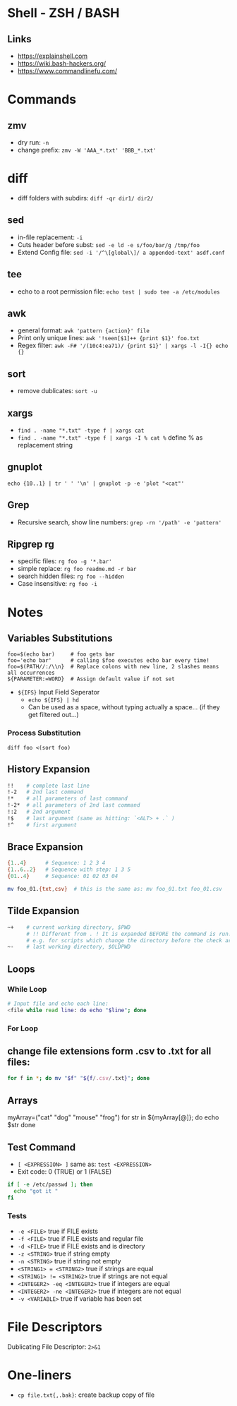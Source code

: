 # Shell - ZSH / BASH

## Links

* https://explainshell.com
* https://wiki.bash-hackers.org/
* https://www.commandlinefu.com/

# Commands

## zmv

* dry run: `-n`
* change prefix: `zmv -W 'AAA_*.txt' 'BBB_*.txt'`

# diff

* diff folders with subdirs: `diff -qr dir1/ dir2/`

## sed

* in-file replacement: `-i`
* Cuts header before subst: `sed -e ld -e s/foo/bar/g /tmp/foo` 
* Extend Config file: `sed -i '/^\[global\]/ a appended-text' asdf.conf`

## tee

* echo to a root permission file: `echo test | sudo tee -a /etc/modules`

## awk

* general format: `awk 'pattern {action}' file`
* Print only unique lines: `awk '!seen[$1]++ {print $1}' foo.txt `
* Regex filter: `awk -F# '/(10c4:ea71)/ {print $1}' | xargs -l -I{} echo {}`

## sort

* remove dublicates: `sort -u`

## xargs

* `find . -name "*.txt" -type f | xargs cat`
* `find . -name "*.txt" -type f | xargs -I % cat %`   define % as replacement string 

## gnuplot
```
echo {10..1} | tr ' ' '\n' | gnuplot -p -e 'plot "<cat"' 
```

## Grep

* Recursive search, show line numbers: `grep -rn '/path' -e 'pattern'`


## Ripgrep rg

* specific files: `rg foo -g '*.bar'`
* simple replace: `rg foo readme.md -r bar`
* search hidden files: `rg foo --hidden`
* Case insensitive: `rg foo -i`

# Notes

## Variables Substitutions

```
foo=$(echo bar)     # foo gets bar
foo='echo bar'      # calling $foo executes echo bar every time!
foo=$(PATH//:/\\n}  # Replace colons with new line, 2 slashes means all occurrences
${PARAMETER:=WORD}  # Assign default value if not set
```

* `${IFS}` Input Field Seperator
  * `echo ${IFS} | hd` 
  * Can be used as a space, without typing actually a space... (if they get filtered out...)

### Process Substitution

```
diff foo <(sort foo)
```

## History Expansion

```bash
!!    # complete last line
!-2   # 2nd last command
!*    # all parameters of last command
!-2*  # all parameters of 2nd last command
!:2   # 2nd argument
!$    # last argument (same as hitting: `<ALT> + .` )
!^    # first argument
```

## Brace Expansion

```bash
{1..4}      # Sequence: 1 2 3 4
{1..6..2}   # Sequence with step: 1 3 5
{01..4}     # Sequence: 01 02 03 04

mv foo_01.{txt,csv}  # this is the same as: mv foo_01.txt foo_01.csv
```

## Tilde Expansion

```bash
~+    # current working directory, $PWD
      # !! Different from . ! It is expanded BEFORE the command is run! 
      # e.g. for scripts which change the directory before the check arguments
~-    # last working directory, $OLDPWD
```

## Loops

### While Loop

```bash
# Input file and echo each line:
<file while read line: do echo "$line"; done

```

### For Loop

## change file extensions form .csv to .txt for all files:
```bash
for f in *; do mv "$f" "${f/.csv/.txt}"; done
```

## Arrays

myArray=("cat" "dog" "mouse" "frog")
for str in ${myArray[@]}; do
  echo $str
done

## Test Command

* `[ <EXPRESSION> ]` same as:  `test <EXPRESSION>`
* Exit code: 0 (TRUE) or 1 (FALSE)

```bash
if [ -e /etc/passwd ]; then
  echo "got it "
fi
```

### Tests

* `-e <FILE>` true if FILE exists
* `-f <FILE>` true if FILE exists and regular file
* `-d <FILE>` true if FILE exists and is directory 
* `-z <STRING>` true if string empty
* `-n <STRING>` true if string not empty
* `<STRING1> = <STRING2>` true if strings are equal
* `<STRING1> != <STRING2>` true if strings are not equal
* `<INTEGER2> -eq <INTEGER2>` true if integers are equal
* `<INTEGER2> -ne <INTEGER2>` true if integers are not equal
* `-v <VARIABLE>` true if variable has been set

# File Descriptors

Dublicating File Descriptor: `2>&1`

# One-liners

* `cp file.txt{,.bak}`: create backup copy of file 

